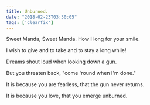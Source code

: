 ```yaml
---
title: Unburned.
date: "2018-02-23T03:30:05"
tags: ['clearfix']
---
```


Sweet Manda, Sweet Manda. How I long for your smile.

I wish to give and to take and to stay a long while!

Dreams shout loud when looking down a gun.

But you threaten back, "come 'round when I'm done."

It is because you are fearless, that the gun never returns.

It is because you love, that you emerge unburned.